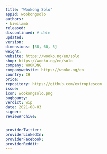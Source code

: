 ```yaml
---
title: "Wookong Solo"
appId: wookongsolo
authors:
- kiwilamb
released: 
discontinued: # date
updated:
version:
dimensions: [38, 60, 5]
weight: 
website: https://wooko.ng/en/solo
shop: https://wooko.ng/en/solo
company: WOOKONG
companywebsite: https://wooko.ng/en
country: CH
price: 
repository: https://github.com/extropiescom
issue:
icon: wookongsolo.png
bugbounty:
verdict: wip
date: 2021-08-03
signer:
reviewArchive:


providerTwitter: 
providerLinkedIn: 
providerFacebook: 
providerReddit: 
---
```


